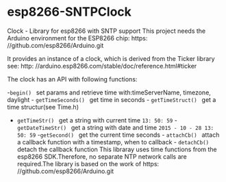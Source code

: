 # esp8266-SNTPClock

Clock - Library for esp8266
	with SNTP support This project needs the Arduino environment for the
 ESP8266 chip:
 https:			//github.com/esp8266/Arduino.git

 It provides an instance of a clock, which is derived from the Ticker library see:
 http:				//arduino.esp8266.com/stable/doc/reference.html#ticker

 The clock has an API with following functions:

 -`begin() ` set params and retrieve time with:timeServerName, timezone, daylight
		    - `getTimeSeconds() ` get time in seconds
		    - `getTimeStruct() ` get a time structur(see Time.h)
 - `getTimeStr() ` get a string with current time ``` 13: 50: 59 ``` -`getDateTimeStr() ` get a string with date and time ``` 2015 - 10 - 28 13: 50: 59 ``` -`getSecond() ` get the current time seconds - `attachCb() ` attach a callback function with a timestamp, when to callback - `detachCb() ` detach the callback function This libraray uses time functions from the esp8266 SDK.Therefore, no separate NTP network calls are required.The library is based on the work of https:	//github.com/esp8266/Arduino.git 
